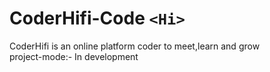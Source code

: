 # CoderHifi-Code `<Hi>`
CoderHifi is an online platform coder to meet,learn and grow
<br>project-mode:- In development
